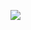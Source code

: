 
![](https://github.com/rosannagamal/CS4810-Milestone3/assets/100275599/35efc431-695e-482c-9d70-2e70cd4c3071)
